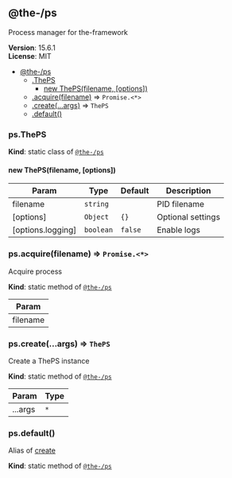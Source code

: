<!--- Code generated by @the-/script-doc. DO NOT EDIT. -->

<a name="module_@the-/ps"></a>

## @the-/ps
Process manager for the-framework

**Version**: 15.6.1  
**License**: MIT  

* [@the-/ps](#module_@the-/ps)
    * [.ThePS](#module_@the-/ps.ThePS)
        * [new ThePS(filename, [options])](#new_module_@the-/ps.ThePS_new)
    * [.acquire(filename)](#module_@the-/ps.acquire) ⇒ <code>Promise.&lt;\*&gt;</code>
    * [.create(...args)](#module_@the-/ps.create) ⇒ <code>ThePS</code>
    * [.default()](#module_@the-/ps.default)

<a name="module_@the-/ps.ThePS"></a>

### ps.ThePS
**Kind**: static class of [<code>@the-/ps</code>](#module_@the-/ps)  
<a name="new_module_@the-/ps.ThePS_new"></a>

#### new ThePS(filename, [options])

| Param | Type | Default | Description |
| --- | --- | --- | --- |
| filename | <code>string</code> |  | PID filename |
| [options] | <code>Object</code> | <code>{}</code> | Optional settings |
| [options.logging] | <code>boolean</code> | <code>false</code> | Enable logs |

<a name="module_@the-/ps.acquire"></a>

### ps.acquire(filename) ⇒ <code>Promise.&lt;\*&gt;</code>
Acquire process

**Kind**: static method of [<code>@the-/ps</code>](#module_@the-/ps)  

| Param |
| --- |
| filename | 

<a name="module_@the-/ps.create"></a>

### ps.create(...args) ⇒ <code>ThePS</code>
Create a ThePS instance

**Kind**: static method of [<code>@the-/ps</code>](#module_@the-/ps)  

| Param | Type |
| --- | --- |
| ...args | <code>\*</code> | 

<a name="module_@the-/ps.default"></a>

### ps.default()
Alias of [create](#module_@the-/ps.create)

**Kind**: static method of [<code>@the-/ps</code>](#module_@the-/ps)  
